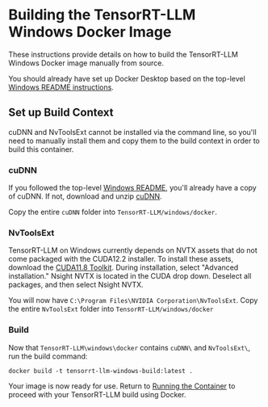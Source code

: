 # Building the TensorRT-LLM Windows Docker Image

These instructions provide details on how to build the TensorRT-LLM Windows Docker image manually from source.

You should already have set up Docker Desktop based on the top-level [Windows README instructions](/windows/README.md#docker-desktop).

## Set up Build Context

cuDNN and NvToolsExt cannot be installed via the command line, so you'll need to manually install them and copy them to the build context in order to build this container.

### cuDNN

If you followed the top-level [Windows README](/windows/README.md), you'll already have a copy of cuDNN. If not, download and unzip [cuDNN](https://developer.nvidia.com/cudnn).

Copy the entire `cuDNN` folder into `TensorRT-LLM/windows/docker`.

### NvToolsExt

TensorRT-LLM on Windows currently depends on NVTX assets that do not come packaged with the CUDA12.2 installer. To install these assets, download the [CUDA11.8 Toolkit](https://developer.nvidia.com/cuda-11-8-0-download-archive?target_os=Windows&target_arch=x86_64). During installation, select "Advanced installation." Nsight NVTX is located in the CUDA drop down. Deselect all packages, and then select Nsight NVTX.

You will now have `C:\Program Files\NVIDIA Corporation\NvToolsExt`. Copy the entire `NvToolsExt` folder into `TensorRT-LLM/windows/docker`

### Build

Now that `TensorRT-LLM\windows\docker` contains `cuDNN\` and `NvToolsExt\`, run the build command:

```
docker build -t tensorrt-llm-windows-build:latest .
```

Your image is now ready for use. Return to [Running the Container](/windows/README.md#running-the-container) to proceed with your TensorRT-LLM build using Docker.
